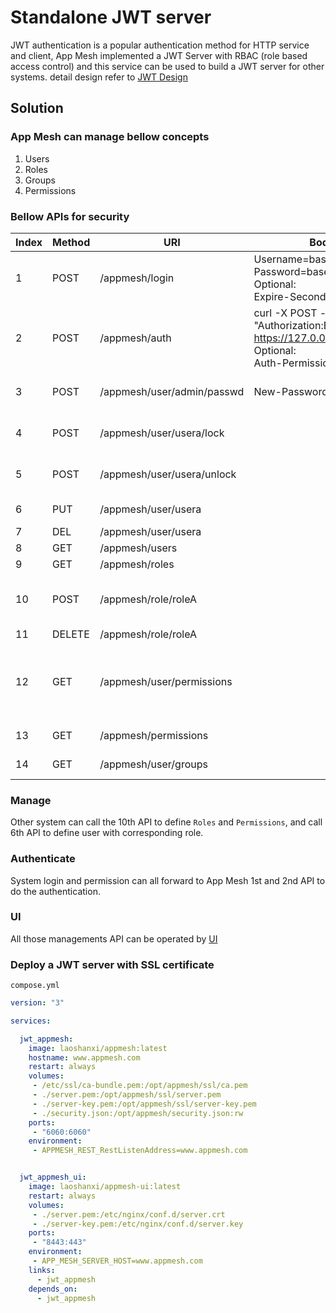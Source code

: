 # Standalone JWT server

JWT authentication is a popular authentication method for HTTP service and client, App Mesh implemented a JWT Server with RBAC (role based access control) and this service can be used to build a JWT server for other systems. detail design refer to [JWT Design](https://app-mesh.readthedocs.io/en/latest/JWT.html)

## Solution

### App Mesh can manage bellow concepts

1. Users
2. Roles
3. Groups
4. Permissions

### Bellow APIs for security

Index | Method | URI | Body/Headers | Desc
---|---|---|---|---
1 |POST| /appmesh/login | Username=base64(uname) <br> Password=base64(passwd) <br> Optional: <br> Expire-Seconds=600 | JWT authenticate login
2 |POST| /appmesh/auth | curl -X POST -k -H "Authorization:Bearer <JWT_TOKEN>" <https://127.0.0.1:6060/appmesh/auth> <br> Optional: <br> Auth-Permission=permission_id | JWT token and permission authenticate
3 |POST| /appmesh/user/admin/passwd | New-Password=base64(passwd) | Change user password
4 |POST| /appmesh/user/usera/lock | | admin user to lock usera
5 |POST| /appmesh/user/usera/unlock | | admin user to unlock usera
6 |PUT | /appmesh/user/usera | | Add usera to Users
7 |DEL | /appmesh/user/usera | | Delete usera
8 |GET | /appmesh/users | | Get user list
9 |GET | /appmesh/roles | | Get role list
10 |POST| /appmesh/role/roleA | | Update roleA with defined permissions
11 |DELETE| /appmesh/role/roleA | | Delete roleA
12 |GET | /appmesh/user/permissions |  | Get user self permissions, user token is required in header
13 |GET | /appmesh/permissions |  | Get all permissions
14 |GET | /appmesh/user/groups |  | Get all user groups

### Manage

Other system can call the 10th API to define `Roles` and `Permissions`, and call 6th API to define user with corresponding role.

### Authenticate

System login and permission can all forward to App Mesh 1st and 2nd API to do the authentication.

### UI

All those managements API can be operated by [UI](https://github.com/laoshanxi/app-mesh-ui)

### Deploy a JWT server with SSL certificate

`compose.yml`

```yaml
version: "3"

services:

  jwt_appmesh:
    image: laoshanxi/appmesh:latest
    hostname: www.appmesh.com
    restart: always
    volumes:
     - /etc/ssl/ca-bundle.pem:/opt/appmesh/ssl/ca.pem
     - ./server.pem:/opt/appmesh/ssl/server.pem
     - ./server-key.pem:/opt/appmesh/ssl/server-key.pem
     - ./security.json:/opt/appmesh/security.json:rw
    ports:
     - "6060:6060"
    environment:
     - APPMESH_REST_RestListenAddress=www.appmesh.com


  jwt_appmesh_ui:
    image: laoshanxi/appmesh-ui:latest
    restart: always
    volumes:
     - ./server.pem:/etc/nginx/conf.d/server.crt
     - ./server-key.pem:/etc/nginx/conf.d/server.key
    ports:
     - "8443:443"
    environment:
     - APP_MESH_SERVER_HOST=www.appmesh.com
    links:
      - jwt_appmesh
    depends_on:
      - jwt_appmesh
```
